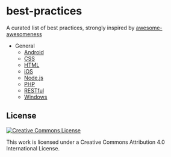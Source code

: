 # best-practices

A curated list of best practices, strongly inspired by [awesome-awesomeness](https://github.com/bayandin/awesome-awesomeness)

- General
	- [Android](https://github.com/futurice/android-best-practices)
	- [CSS](https://github.com/sezgi/CSS-Best-Practices)
	- [HTML](https://github.com/hail2u/html-best-practices)
	- [iOS](https://github.com/futurice/ios-good-practices)
	- [Node.js](https://github.com/alanjames1987/Node.js-Best-Practices)
	- [PHP](https://github.com/codeguy/php-the-right-way)
    - [RESTful](http://www.vinaysahni.com/best-practices-for-a-pragmatic-restful-api)
	- [Windows](https://github.com/futurice/windows-app-development-best-practices)

## License

[![Creative Commons License](http://i.creativecommons.org/l/by/4.0/88x31.png)](http://creativecommons.org/licenses/by/4.0/)

This work is licensed under a Creative Commons Attribution 4.0 International License.

